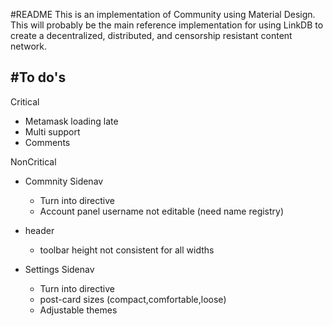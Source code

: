 #README
This is an implementation of Community using Material Design. This will probably be the main reference implementation for using LinkDB to create a decentralized, distributed, and censorship resistant content network.

#To do's
--------

Critical
- Metamask loading late
- Multi support
- Comments


NonCritical

- Commnity Sidenav
    - Turn into directive
    - Account panel username not editable (need name registry)
    
- header
    - toolbar height not consistent for all widths

- Settings Sidenav
    - Turn into directive
    - post-card sizes (compact,comfortable,loose)
    - Adjustable themes